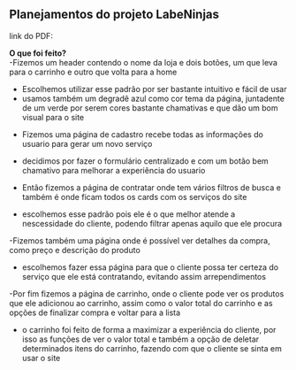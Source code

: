 ## Planejamentos do projeto LabeNinjas  
  
link do PDF:  

**O que foi feito?**  
-Fizemos um header contendo o nome da loja e dois botões, um que leva para o carrinho e outro que volta para a home  
* Escolhemos utilizar esse padrão por ser bastante intuitivo e fácil de usar  
* usamos também um degradê azul como cor tema da página, juntadente de um verde por serem cores bastante chamativas e que dão um bom visual para o site  
  
- Fizemos uma página de cadastro recebe todas as informações do usuario para gerar um novo serviço  
* decidimos por fazer o formulário centralizado e com um botão bem chamativo para melhorar a experiência do usuario  

- Então fizemos a página de contratar onde tem vários filtros de busca e também é onde ficam todos os cards com os serviços do site  
* escolhemos esse padrão pois ele é o que melhor atende a nescessidade do cliente, podendo filtrar apenas aquilo que ele procura   

-Fizemos também uma página onde é possível ver detalhes da compra, como preço e descrição do produto  
* escolhemos fazer essa página para que o cliente possa ter certeza do serviço que ele está contratando, evitando assim arrependimentos  

-Por fim fizemos a página de carrinho, onde o cliente pode ver os produtos que ele adicionou ao carrinho, assim como o valor total do carrinho e as opções de finalizar compra e voltar para a lista  
* o carrinho foi feito de forma a maximizar a experiência do cliente, por isso as funções de ver o valor total e também a opção de deletar determinados itens do carrinho, fazendo com que o cliente se sinta em usar o site